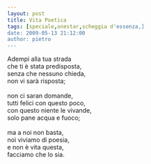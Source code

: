 ```yaml
---
layout: post
title: Vita Poetica
tags: [speciale,onestar,scheggia d'essenza,]
date: 2009-05-13 21:12:00
author: pietro
---
```

Adempi alla tua strada<br/>che ti è stata predisposta,<br/>senza che nessuno chieda,<br/>non vi sarà risposta;<br/><br/>non ci saran domande,<br/>tutti felici con questo poco,<br/>con questo niente le vivande,<br/>solo pane acqua e fuoco;<br/><br/>ma a noi non basta,<br/>noi viviamo di poesia,<br/>e non è vita questa,<br/>facciamo che lo sia.
